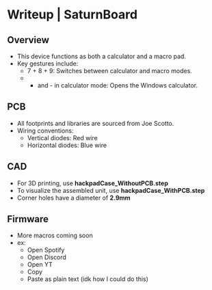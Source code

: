 # Writeup | SaturnBoard

## Overview
- This device functions as both a calculator and a macro pad.
- Key gestures include:
  - 7 + 8 + 9: Switches between calculator and macro modes.
  - + and - in calculator mode: Opens the Windows calculator.

## PCB
- All footprints and libraries are sourced from Joe Scotto.
- Wiring conventions:
  - Vertical diodes: Red wire
  - Horizontal diodes: Blue wire

## CAD
- For 3D printing, use **hackpadCase_WithoutPCB.step**
- To visualize the assembled unit, use **hackpadCase_WithPCB.step**
- Corner holes have a diameter of **2.9mm**

## Firmware
- More macros coming soon
- ex: 
  - Open Spotify
  - Open Discord
  - Open YT
  - Copy
  - Paste as plain text (idk how I could do this)
